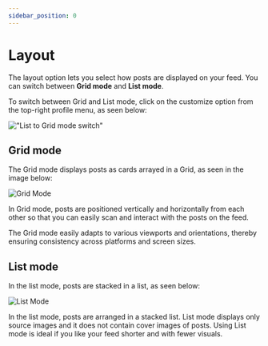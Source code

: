 ```yaml
---
sidebar_position: 0
---
```


# Layout

The layout option lets you select how posts are displayed on your feed. You can switch between **Grid mode** and **List mode**.

To switch between Grid and List mode, click on the customize option from the top-right profile menu, as seen below:

!["List to Grid mode switch"](https://daily-now-res.cloudinary.com/image/upload/v1724400818/docs-v2/a57d8ba8-dbfb-4407-9759-fbf9dc1154a6.png)

## Grid mode

The Grid mode displays posts as cards arrayed in a Grid, as seen in the image below:

![Grid Mode](https://daily-now-res.cloudinary.com/image/upload/v1724400852/docs-v2/a6b59df0-78b5-431a-8719-1efb654f9ef4.png)

In Grid mode, posts are positioned vertically and horizontally from each other so that you can easily scan and interact with the posts on the feed. 

The Grid mode easily adapts to various viewports and orientations, thereby ensuring consistency across platforms and screen sizes. 


## List mode

In the list mode, posts are stacked in a list, as seen below:

![List Mode](https://daily-now-res.cloudinary.com/image/upload/v1724400878/docs-v2/5ff46522-dfc3-401b-9aff-12819a91f4c4.png)


In the list mode, posts are arranged in a stacked list.  List mode displays only source images and it does not contain cover images of posts. Using List mode is ideal if you like your feed shorter and with fewer visuals.
